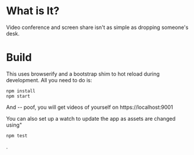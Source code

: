# What is It?
Video conference and screen share isn't as simple as dropping someone's
desk.

# Build
This uses browserify and a bootstrap shim to hot reload during
development. All you need to do is:

```
npm install
npm start
```

And -- poof, you will get videos of yourself on https://localhost:9001


You can also set up a watch to update the app as assets are changed using"

```
npm test
```

.
